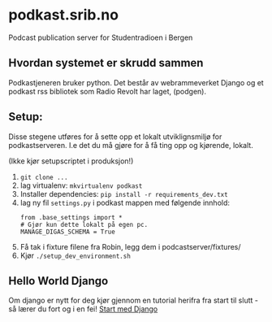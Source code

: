 # podkast.srib.no
Podcast publication server for Studentradioen i Bergen



## Hvordan systemet er skrudd sammen

Podkastjeneren bruker python. Det består av webrammeverket Django  og et podkast rss bibliotek som Radio Revolt har laget, (podgen).

## Setup:
Disse stegene utføres for å sette opp et lokalt utviklignsmiljø for podkastserveren. I.e det du må gjøre for å få ting opp og kjørende, lokalt.

(Ikke kjør setupscriptet i produksjon!)


1. ```git clone ...```
2. lag virtualenv: ```mkvirtualenv podkast```
3. Installer dependencies: ```pip install -r requirements_dev.txt```
4. lag ny fil `settings.py` i podkast mappen med følgende innhold:
    ```
    from .base_settings import *
    # Gjør kun dette lokalt på egen pc.
    MANAGE_DIGAS_SCHEMA = True
    ```
5. Få tak i  fixture filene fra Robin, legg dem i podcastserver/fixtures/
4. Kjør ```./setup_dev_environment.sh```


## Hello World Django

Om django er nytt for deg kjør gjennom en tutorial herifra fra start til slutt - så lærer du fort og i en fei!
[Start med Django](https://www.djangoproject.com/start/)